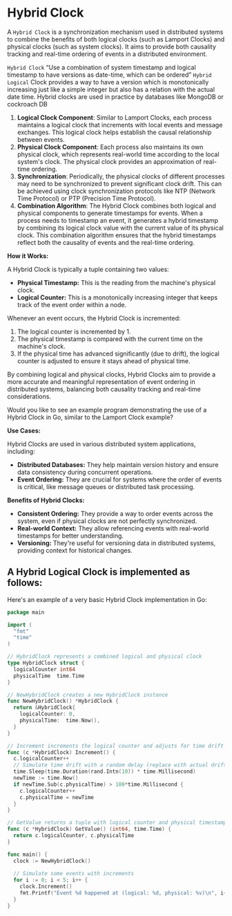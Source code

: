 # Hybrid Clock
A ``Hybrid Clock`` is a synchronization mechanism used in distributed systems to combine the benefits of both logical clocks (such as Lamport Clocks) and physical clocks (such as system clocks). It aims to provide both causality tracking and real-time ordering of events in a distributed environment.

``Hybrid Clock`` “Use a combination of system timestamp and logical timestamp to have versions as date-time, which can be ordered”
``Hybrid Logical`` Clock provides a way to have a version which is monotonically increasing just like a simple integer but also has a relation with the actual date time. Hybrid clocks are used in practice by databases like MongoDB or cockroach DB 

1. **Logical Clock Component**: Similar to Lamport Clocks, each process maintains a logical clock that increments with local events and message exchanges. This logical clock helps establish the causal relationship between events.
2. **Physical Clock Component**: Each process also maintains its own physical clock, which represents real-world time according to the local system's clock. The physical clock provides an approximation of real-time ordering.
3. **Synchronization**: Periodically, the physical clocks of different processes may need to be synchronized to prevent significant clock drift. This can be achieved using clock synchronization protocols like NTP (Network Time Protocol) or PTP (Precision Time Protocol).
4. **Combination Algorithm**: The Hybrid Clock combines both logical and physical components to generate timestamps for events. When a process needs to timestamp an event, it generates a hybrid timestamp by combining its logical clock value with the current value of its physical clock. This combination algorithm ensures that the hybrid timestamps reflect both the causality of events and the real-time ordering.

**How it Works:**

A Hybrid Clock is typically a tuple containing two values:

- **Physical Timestamp:** This is the reading from the machine's physical clock.
- **Logical Counter:** This is a monotonically increasing integer that keeps track of the event order within a node.

Whenever an event occurs, the Hybrid Clock is incremented:

1. The logical counter is incremented by 1.
2. The physical timestamp is compared with the current time on the machine's clock.
3. If the physical time has advanced significantly (due to drift), the logical counter is adjusted to ensure it stays ahead of physical time.

By combining logical and physical clocks, Hybrid Clocks aim to provide a more accurate and meaningful representation of event ordering in distributed systems, balancing both causality tracking and real-time considerations.

Would you like to see an example program demonstrating the use of a Hybrid Clock in Go, similar to the Lamport Clock example?

**Use Cases:**

Hybrid Clocks are used in various distributed system applications, including:

- **Distributed Databases:** They help maintain version history and ensure data consistency during concurrent operations.
- **Event Ordering:** They are crucial for systems where the order of events is critical, like message queues or distributed task processing.

**Benefits of Hybrid Clocks:**

- **Consistent Ordering:** They provide a way to order events across the system, even if physical clocks are not perfectly synchronized.
- **Real-world Context:** They allow referencing events with real-world timestamps for better understanding.
- **Versioning:** They're useful for versioning data in distributed systems, providing context for historical changes.

## A Hybrid Logical Clock is implemented as follows: 
Here's an example of a very basic Hybrid Clock implementation in Go:

```go
package main

import (
  "fmt"
  "time"
)

// HybridClock represents a combined logical and physical clock
type HybridClock struct {
  logicalCounter int64
  physicalTime  time.Time
}

// NewHybridClock creates a new HybridClock instance
func NewHybridClock() *HybridClock {
  return &HybridClock{
    logicalCounter: 0,
    physicalTime:  time.Now(),
  }
}

// Increment increments the logical counter and adjusts for time drift
func (c *HybridClock) Increment() {
  c.logicalCounter++
  // Simulate time drift with a random delay (replace with actual drift detection)
  time.Sleep(time.Duration(rand.Intn(10)) * time.Millisecond)
  newTime := time.Now()
  if newTime.Sub(c.physicalTime) > 100*time.Millisecond {
    c.logicalCounter++
    c.physicalTime = newTime
  }
}

// GetValue returns a tuple with logical counter and physical timestamp
func (c *HybridClock) GetValue() (int64, time.Time) {
  return c.logicalCounter, c.physicalTime
}

func main() {
  clock := NewHybridClock()
  
  // Simulate some events with increments
  for i := 0; i < 5; i++ {
    clock.Increment()
    fmt.Printf("Event %d happened at (logical: %d, physical: %v)\n", i+1, clock.GetValue())
  }
}
```
